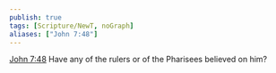 ```yaml
---
publish: true
tags: [Scripture/NewT, noGraph]
aliases: ["John 7:48"]
---
```

[John 7:48](https://churchofjesuschrist.org/study/scriptures/nt/john/7?lang=eng&id=p48#p48) Have any of the rulers or of the Pharisees believed on him?
